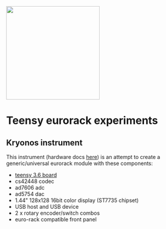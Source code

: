 <img src='https://github.com/newdigate/teensy-eurorack/raw/kryonos/hardware/images/kryonos-beta.png' width='250px'/>

# Teensy eurorack experiments

## Kryonos instrument 
This instrument (hardware docs [here](hardware)) is an attempt to create a generic/universal eurorack module with these components:
 * [teensy 3.6 board](https://www.pjrc.com/store/teensy36.html "teensy 3.6 board")
 * cs42448 codec
 * ad7606 adc
 * ad5754 dac
 * 1.44" 128x128 16bit color display (ST7735 chipset)
 * USB host and USB device 
 * 2 x rotary encoder/switch combos
 * euro-rack compatible front panel
